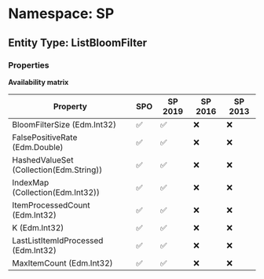 # Namespace: SP

## Entity Type: ListBloomFilter

### Properties

**Availability matrix**

Property | SPO | SP 2019 | SP 2016 | SP 2013
----------|-----|---------|---------|--------
BloomFilterSize (Edm.Int32) | ✅ | ✅ | ❌ | ❌
FalsePositiveRate (Edm.Double) | ✅ | ✅ | ❌ | ❌
HashedValueSet (Collection(Edm.String)) | ✅ | ✅ | ❌ | ❌
IndexMap (Collection(Edm.Int32)) | ✅ | ✅ | ❌ | ❌
ItemProcessedCount (Edm.Int32) | ✅ | ✅ | ❌ | ❌
K (Edm.Int32) | ✅ | ✅ | ❌ | ❌
LastListItemIdProcessed (Edm.Int32) | ✅ | ✅ | ❌ | ❌
MaxItemCount (Edm.Int32) | ✅ | ✅ | ❌ | ❌

